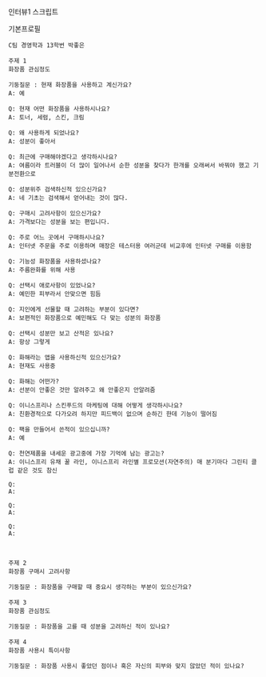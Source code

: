 인터뷰1 스크립트

기본프로필

    C팀 경영학과 13학번 박좋은

    주제 1
    화장품 관심정도

    기둥질문 : 현재 화장품을 사용하고 계신가요?
    A: 예

    Q: 현재 어떤 화장품을 사용하시나요?
    A: 토너, 세럼, 스킨, 크림

    Q: 왜 사용하게 되었나요?
    A: 성분이 좋아서

    Q: 최근에 구매해야겠다고 생각하시나요?
    A: 여름이라 트러블이 더 많이 일어나서 순한 성분을 찾다가 한개를 오래써서 바꿔야 했고 기분전환으로

    Q: 성분위주 검색하신적 있으신가요?
    A: 네 기초는 검색해서 얻어내는 것이 많다.

    Q: 구매시 고려사항이 있으신가요?
    A: 가격보다는 성분을 보는 편입니다.

    Q: 주로 어느 곳에서 구매하시나요?
    A: 인터넷 주문을 주로 이용하며 매장은 테스터용 여러군데 비교후에 인터넷 구매를 이용함

    Q: 기능성 화장품을 사용하셨나요?
    A: 주름완화를 위해 사용

    Q: 선택시 애로사항이 있었나요?
    A: 예민한 피부라서 안맞으면 힘듬

    Q: 지인에게 선물할 때 고려하는 부분이 있다면?
    A: 보편적인 화장품으로 예민해도 다 맞는 성분의 화장품

    Q: 선택시 성분만 보고 산적은 있나요?
    A: 항상 그렇게

    Q: 화해라는 앱을 사용하신적 있으신가요?
    A: 현재도 사용중

    Q: 화해는 어떤가?
    A: 선분이 안좋은 것만 알려주고 왜 안좋은지 안알려줌

    Q: 이니스프리나 스킨푸드의 마케팅에 대해 어떻게 생각하시나요?
    A: 친환경적으로 다가오려 하지만 피드백이 없으며 순하긴 한데 기능이 떨어짐

    Q: 팩을 만들어서 쓴적이 있으십니까?
    A: 예

    Q: 천연제품을 내세운 광고중에 가장 기억에 남는 광고는?
    A: 이니스프리 유채 꿀 라인, 이니스프리 라인별 프로모션(자연주의) 매 분기마다 그린티 클럽 같은 것도 참신

    Q:
    A:

    Q:
    A:

    Q:
    A:



    주제 2
    화장품 구매시 고려사항

    기둥질문 : 화장품을 구매할 때 중요시 생각하는 부분이 있으신가요?

    주제 3
    화장품 관심정도

    기둥질문 : 화장품을 고를 때 성분을 고려하신 적이 있나요?

    주제 4
    화장품 사용시 특이사항

    기둥질문 : 화장품 사용시 좋았던 점이나 혹은 자신의 피부와 맞지 않았던 적이 있나요?
